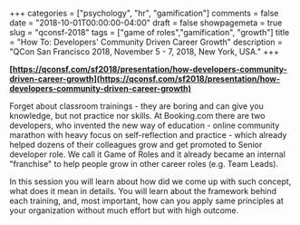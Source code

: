+++
categories = ["psychology", "hr", "gamification"]
comments = false
date = "2018-10-01T00:00:00-04:00"
draft = false
showpagemeta = true
slug = "qconsf-2018"
tags = ["game of roles","gamification", "growth"]
title = "How To: Developers' Community Driven Career Growth"
description = "QCon San Francisco 2018, November 5 - 7, 2018, New York, USA."
+++

**[https://qconsf.com/sf2018/presentation/how-developers-community-driven-career-growth](https://qconsf.com/sf2018/presentation/how-developers-community-driven-career-growth)**

Forget about classroom trainings - they are boring and can give you knowledge, but not practice nor skills. At Booking.com there are two developers, who invented the new way of education - online community marathon with heavy focus on self-reflection and practice - which already helped dozens of their colleagues grow and get promoted to Senior developer role. We call it Game of Roles and it already became an internal "franchise" to help people grow in other career roles (e.g. Team Leads).

In this session you will learn about how did we come up with such concept, what does it mean in details. You will learn about the framework behind each training, and, most important, how can you apply same principles at your organization without much effort but with high outcome.